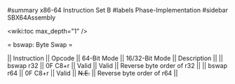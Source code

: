 #summary x86-64 Instruction Set B
#labels Phase-Implementation
#sidebar SBX64Assembly

<wiki:toc max_depth="1" />

= bswap: Byte Swap =

|| Instruction || Opcode   || 64-Bit Mode || 16/32-Bit Mode || Description               ||
|| bswap r32   || 0F C8+r  || Valid       || Valid          || Reverse byte order of r32 ||
|| bswap r64   || 0F C8+r  || Valid       || ~~N.E.~~       || Reverse byte order of r64 ||
